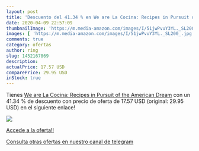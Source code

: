 ```yaml
---
layout: post
title: 'Descuento del 41.34 % en We are La Cocina: Recipes in Pursuit of '
date: 2020-04-09 22:57:09
thumbnailImage: 'https://m.media-amazon.com/images/I/51jwPvuY3YL._SL200_.jpg'
images: [ 'https://m.media-amazon.com/images/I/51jwPvuY3YL._SL200_.jpg' ]
comments: true
category: ofertas
author: ring
slug: 1452167869
description:
actualPrice: 17.57 USD
comparePrice: 29.95 USD
inStock: true
---
```


Tienes [We are La Cocina: Recipes in Pursuit of the American Dream](https://www.amazon.com/dp/1452167869/?tag=redken08-20) con un 41.34 % de descuento con precio de oferta de 17.57 USD (original: 29.95 USD) en el siguiente enlace!

[![](https://m.media-amazon.com/images/I/51jwPvuY3YL._SL200_.jpg)](https://www.amazon.com/dp/1452167869/?tag=redken08-20)

[Accede a la oferta!!](https://www.amazon.com/dp/1452167869/?tag=redken08-20)

[Consulta otras ofertas en nuestro canal de telegram](https://t.me/s/ofertas25)
